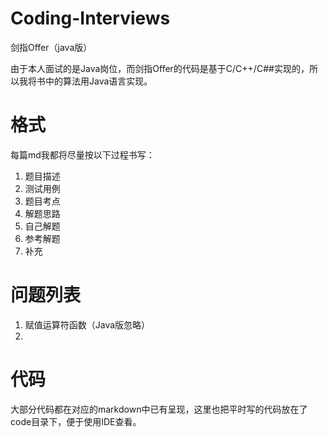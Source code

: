 # Coding-Interviews
剑指Offer（java版）

由于本人面试的是Java岗位，而剑指Offer的代码是基于C/C++/C##实现的，所以我将书中的算法用Java语言实现。

# 格式
每篇md我都将尽量按以下过程书写：
1. 题目描述
2. 测试用例
3. 题目考点
4. 解题思路
5. 自己解题
6. 参考解题
7. 补充

# 问题列表
1. 赋值运算符函数（Java版忽略）
2.

# 代码
大部分代码都在对应的markdown中已有呈现，这里也把平时写的代码放在了code目录下，便于使用IDE查看。
